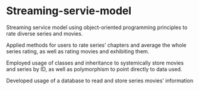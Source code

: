 # Streaming-servie-model

Streaming service model using object-oriented programming principles to rate diverse series and
movies.

Applied methods for users to rate series’ chapters and average the whole series rating, as well as rating movies and
exhibiting them.

Employed usage of classes and inheritance to systemically store movies and series by ID, as well as
polymorphism to point directly to data used.

Developed usage of a database to read and store series movies’ information
